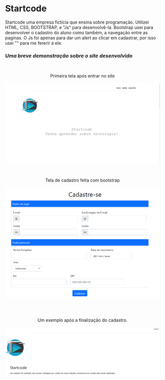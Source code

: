 # Startcode
Startcode uma empresa fictícia que ensina sobre programação. Utilizei HTML, CSS, BOOTSTRAP, e "Js" para desenvolvê-la. 
Bootstrap usei para desenvolver o cadastro do aluno como também, a navegação entre as paginas.
O Js foi apenas para dar um alert ao clicar em cadastrar, por isso usei "" para me fererir à ele.

### _Uma breve demonstração sobre o site desenvolvido_

<br>
<p align = "center"> 
  Primeira tela após entrar no site
</p>

<p align = "center"> 
  <img width = "1500px" src="img-projeto/Tela-inicial.png"> 
</p>
<br>
 
<p align = "center"> 
  Tela de cadastro feita com bootstrap 
</p>

<p align = "center"> 
  <img width = "" src="img-projeto/Cadastro.png"> 
</p>
<br>

<br>
<p align = "center"> 
  Um exemplo após a finalização do cadastro.
</p>

<p align = "center"> 
  <img width = "" src="img-projeto/confirmacao-cadastro.png"> 
</p>
 
